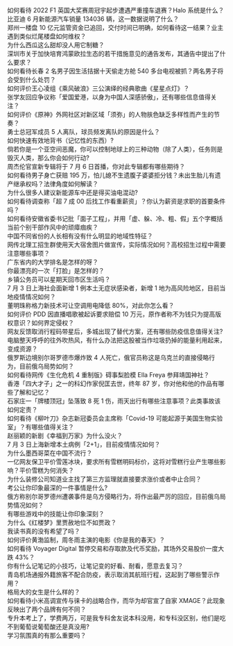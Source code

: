 如何看待 2022 F1 英国大奖赛周冠宇起步遭遇严重撞车退赛？Halo 系统是什么？  
比亚迪 6 月新能源汽车销量 134036 辆，这一数据说明了什么？  
郑州一楼盘 10 亿元监管资金已追回，交付时间已明确，如何看待这一结果？业主遇到类似烂尾楼盘如何维权？  
为什么西瓜这么甜却没人用它制糖？  
深圳市关于加快培育鸿蒙欧拉生态的若干措施意见的通告发布，其通告中提出了什么要求？  
如何看待长春 2 名男子因生活拮据十天偷走方舱 540 多台电视被抓？两名男子将会受到什么处罚？  
如何评价王心凌组《乘风破浪》三公演绎的经典歌曲《星星点灯》？  
张学友回应争议称「爱国爱港，以身为中国人深感骄傲」，还有哪些信息值得关注？  
如何评价《原神》外网社区对新区域「须弥」的人物肤色缺乏多样性而产生的节奏？  
勇士总冠军成员 5 人离队，球员频发离队的原因是什么？  
如何快速有效地背书（记忆性的东西）?  
倘若你是一个亚空间恶魔，你可以控制地球上的三种动物（除了人类），任务则是毁灭人类，那么你会如何行动?  
周杰伦官宣新专辑将于 7 月 6 日首播，你对此专辑都有哪些期待？  
如何看待男子身亡获赔 195 万，怕儿媳不生遗腹子婆婆拒分钱？未出生胎儿有遗产继承权吗？法律角度如何解读？  
为什么很多人建议新能源车中还是得买油电混动?  
如何看待调查称「超 7 成 00 后找工作看重薪资」？你认为薪资是求职的首要条件吗？  
如何看待安徽省委书记批「面子工程」，并用「虚、躲、冷、粗、假」五个字概括当前个别干部作风中的顽瘴痼疾？  
中国不同省份的人长相有没有什么明显的地域性特征？  
网传北理工招生群使用天大宿舍图片做宣传，实际情况如何？高校招生过程中需要注意哪些事项？  
广东省内的大学排名是怎样的呀？  
你最漂亮的一次「打脸」是怎样的？  
乡镇公务员可以星期天回市区生活吗？  
7 月 3 日上海社会面新增 1 例本土无症状感染者，新增 1 地为高风险地区，目前当地疫情情况如何？  
董明珠称格力新技术可让空调用电降低 80%，对此你怎么看？  
如何评价 PDD 因直播唱歌被起诉要求赔偿 10 万元，原作者称不为钱只为提高版权意识？如何界定侵权？  
网友反馈取消行程码带星后，多城出现了替代方案，还有哪些防疫信息值得关注?  
电脑整天呼呼的往外吹热风，有什么办法把这股被当作垃圾扔掉的能量利用起来，变成资源？  
俄罗斯边境别尔哥罗德市爆炸致 4 人死亡，俄官员称这是乌克兰的直接侵略行为，目前俄乌局势如何？  
如何看待网传《生化危机 4 重制版》碍事梨脸模 Ella Freya 参拜靖国神社？  
香港「四大才子」之一的科幻作家倪匡去世，终年 87 岁，你对他和他的作品有哪些了解和记忆？  
石家庄一「牌楼顶冠」坠落致 8 死 1 伤，雨天出行有哪些注意事项？此类事故该如何定责？  
如何看待《柳叶刀》杂志新冠委员会主席称「Covid-19 可能起源于美国生物实验室」？有哪些值得关注？  
赵丽颖的新剧《幸福到万家》为什么没火？  
7 月 3 日上海新增本土病例「2+1」，目前疫情情况如何？  
为什么墨西哥菜在中国不流行？  
一亿网友保卫平价雪莲冰块，要求所有雪糕明码标价，这将对雪糕行业产生哪些影响？平价雪糕为何消失？  
为什么装修公司知道业主找了第三方监理就直接要求涨价或者中止合同？  
考公让你印象最深的一件事情是什么?  
俄方称别尔哥罗德州遭袭事件是乌方侵略行为，将作出最严厉的回应，目前俄乌局势情况如何？  
有哪些游戏中的技能让你印象深刻？  
为什么《红楼梦》里贾赦地位不如贾政？  
我读书真的没有希望了吗？  
如何评价黄渤监制，周冬雨主演的电影《你是我的春天》？  
如何看待 Voyager Digital 暂停交易和存取款及代币奖励，其场外交易股价一度大跌 43%？  
你有什么记笔记的小技巧，让笔记变的好看、耐看，愿意去复习？  
青岛机场通报外籍旅客不配合防疫，表示取消其航班行程，这起到了哪些警示作用？  
格局大的女生是什么样的？  
如何看待小米高调宣传与徕卡的战略合作，而华为却官宣了自家 XMAGE？此现象反映出了两个品牌有何不同？  
专升本考上了，学费两万，可是我专科舍友说本科没用，和专科没区别，他们是吃不到葡萄说葡萄酸还是真没用?  
学习氛围真的有那么重要吗？  
